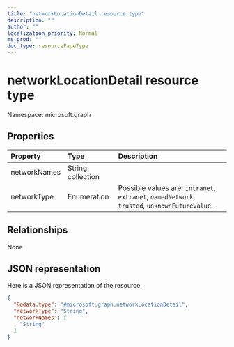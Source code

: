 ```yaml
---
title: "networkLocationDetail resource type"
description: ""
author: ""
localization_priority: Normal
ms.prod: ""
doc_type: resourcePageType
---
```


# networkLocationDetail resource type


Namespace: microsoft.graph



## Properties
|Property|Type|Description|
|:---|:---|:---|
|networkNames|String collection||
|networkType|Enumeration| Possible values are: `intranet`, `extranet`, `namedNetwork`, `trusted`, `unknownFutureValue`.|

## Relationships
None

## JSON representation
Here is a JSON representation of the resource.
<!-- {
  "blockType": "resource",
  "@odata.type": "microsoft.graph.networkLocationDetail"
}
-->
``` json
{
  "@odata.type": "#microsoft.graph.networkLocationDetail",
  "networkType": "String",
  "networkNames": [
    "String"
  ]
}
```

